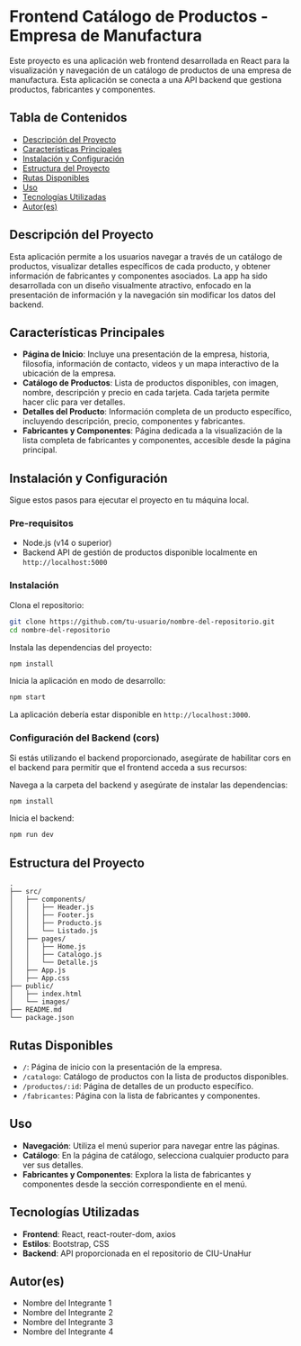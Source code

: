 # Frontend Catálogo de Productos - Empresa de Manufactura

Este proyecto es una aplicación web frontend desarrollada en React para la visualización y navegación de un catálogo de productos de una empresa de manufactura. Esta aplicación se conecta a una API backend que gestiona productos, fabricantes y componentes.

## Tabla de Contenidos
- [Descripción del Proyecto](#descripción-del-proyecto)
- [Características Principales](#características-principales)
- [Instalación y Configuración](#instalación-y-configuración)
- [Estructura del Proyecto](#estructura-del-proyecto)
- [Rutas Disponibles](#rutas-disponibles)
- [Uso](#uso)
- [Tecnologías Utilizadas](#tecnologías-utilizadas)
- [Autor(es)](#autores)

## Descripción del Proyecto
Esta aplicación permite a los usuarios navegar a través de un catálogo de productos, visualizar detalles específicos de cada producto, y obtener información de fabricantes y componentes asociados. La app ha sido desarrollada con un diseño visualmente atractivo, enfocado en la presentación de información y la navegación sin modificar los datos del backend.

## Características Principales
- **Página de Inicio**: Incluye una presentación de la empresa, historia, filosofía, información de contacto, videos y un mapa interactivo de la ubicación de la empresa.
- **Catálogo de Productos**: Lista de productos disponibles, con imagen, nombre, descripción y precio en cada tarjeta. Cada tarjeta permite hacer clic para ver detalles.
- **Detalles del Producto**: Información completa de un producto específico, incluyendo descripción, precio, componentes y fabricantes.
- **Fabricantes y Componentes**: Página dedicada a la visualización de la lista completa de fabricantes y componentes, accesible desde la página principal.

## Instalación y Configuración
Sigue estos pasos para ejecutar el proyecto en tu máquina local.

### Pre-requisitos
- Node.js (v14 o superior)
- Backend API de gestión de productos disponible localmente en `http://localhost:5000`

### Instalación
Clona el repositorio:
```bash
git clone https://github.com/tu-usuario/nombre-del-repositorio.git
cd nombre-del-repositorio
```

Instala las dependencias del proyecto:
```bash
npm install
```

Inicia la aplicación en modo de desarrollo:
```bash
npm start
```
La aplicación debería estar disponible en `http://localhost:3000`.

### Configuración del Backend (cors)
Si estás utilizando el backend proporcionado, asegúrate de habilitar cors en el backend para permitir que el frontend acceda a sus recursos:

Navega a la carpeta del backend y asegúrate de instalar las dependencias:
```bash
npm install
```

Inicia el backend:
```bash
npm run dev
```

## Estructura del Proyecto
```plaintext
.
├── src/
│   ├── components/
│   │   ├── Header.js
│   │   ├── Footer.js
│   │   ├── Producto.js
│   │   └── Listado.js
│   ├── pages/
│   │   ├── Home.js
│   │   ├── Catalogo.js
│   │   └── Detalle.js
│   ├── App.js
│   ├── App.css
├── public/
│   ├── index.html
│   └── images/
├── README.md
└── package.json
```

## Rutas Disponibles
- `/`: Página de inicio con la presentación de la empresa.
- `/catalogo`: Catálogo de productos con la lista de productos disponibles.
- `/productos/:id`: Página de detalles de un producto específico.
- `/fabricantes`: Página con la lista de fabricantes y componentes.

## Uso
- **Navegación**: Utiliza el menú superior para navegar entre las páginas.
- **Catálogo**: En la página de catálogo, selecciona cualquier producto para ver sus detalles.
- **Fabricantes y Componentes**: Explora la lista de fabricantes y componentes desde la sección correspondiente en el menú.

## Tecnologías Utilizadas
- **Frontend**: React, react-router-dom, axios
- **Estilos**: Bootstrap, CSS
- **Backend**: API proporcionada en el repositorio de CIU-UnaHur

## Autor(es)
- Nombre del Integrante 1
- Nombre del Integrante 2
- Nombre del Integrante 3
- Nombre del Integrante 4